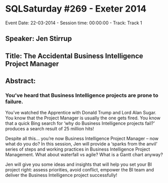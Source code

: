 # SQLSaturday #269 - Exeter 2014
Event Date: 22-03-2014 - Session time: 00:00:00 - Track: Track 1
## Speaker: Jen Stirrup
## Title: The Accidental Business Intelligence Project Manager
## Abstract:
### You’ve heard that Business Intelligence projects are prone to failure. 
You’ve watched the Apprentice with Donald Trump and Lord Alan Sugar. 
You know that the Project Manager is usually the one gets fired. 
You know that a quick Bing search for ‘why do Business Intelligence projects fail?’ produces a search result of 25 million hits! 

Despite all this… you’re now Business Intelligence Project Manager – now what do you do? In this session, Jen will provide a ‘sparks from the anvil’ series of steps and working practices in Business Intelligence Project Management. What about waterfall vs agile? What is a Gantt chart anyway? 

Jen will give you some ideas and insights that will help you set your BI project right: assess priorities, avoid conflict, empower the BI team and deliver the Business Intelligence project successfully!
